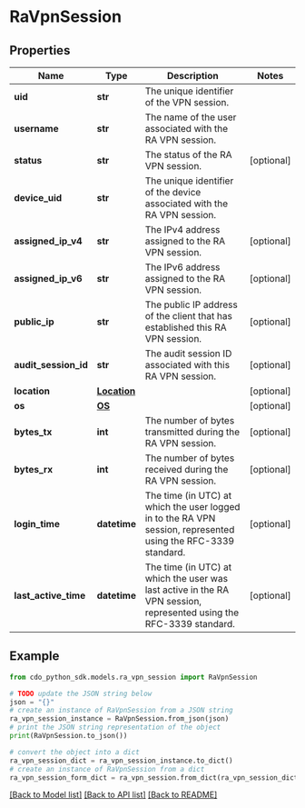 # RaVpnSession


## Properties

Name | Type | Description | Notes
------------ | ------------- | ------------- | -------------
**uid** | **str** | The unique identifier of the VPN session. | 
**username** | **str** | The name of the user associated with the RA VPN session. | 
**status** | **str** | The status of the RA VPN session. | [optional] 
**device_uid** | **str** | The unique identifier of the device associated with the RA VPN session. | 
**assigned_ip_v4** | **str** | The IPv4 address assigned to the RA VPN session. | [optional] 
**assigned_ip_v6** | **str** | The IPv6 address assigned to the RA VPN session. | [optional] 
**public_ip** | **str** | The public IP address of the client that has established this RA VPN session. | [optional] 
**audit_session_id** | **str** | The audit session ID associated with this RA VPN session. | [optional] 
**location** | [**Location**](Location.md) |  | [optional] 
**os** | [**OS**](OS.md) |  | [optional] 
**bytes_tx** | **int** | The number of bytes transmitted during the RA VPN session. | [optional] 
**bytes_rx** | **int** | The number of bytes received during the RA VPN session. | [optional] 
**login_time** | **datetime** | The time (in UTC) at which the user logged in to the RA VPN session, represented using the RFC-3339 standard. | [optional] 
**last_active_time** | **datetime** | The time (in UTC) at which the user was last active in the RA VPN session, represented using the RFC-3339 standard. | [optional] 

## Example

```python
from cdo_python_sdk.models.ra_vpn_session import RaVpnSession

# TODO update the JSON string below
json = "{}"
# create an instance of RaVpnSession from a JSON string
ra_vpn_session_instance = RaVpnSession.from_json(json)
# print the JSON string representation of the object
print(RaVpnSession.to_json())

# convert the object into a dict
ra_vpn_session_dict = ra_vpn_session_instance.to_dict()
# create an instance of RaVpnSession from a dict
ra_vpn_session_form_dict = ra_vpn_session.from_dict(ra_vpn_session_dict)
```
[[Back to Model list]](../README.md#documentation-for-models) [[Back to API list]](../README.md#documentation-for-api-endpoints) [[Back to README]](../README.md)


